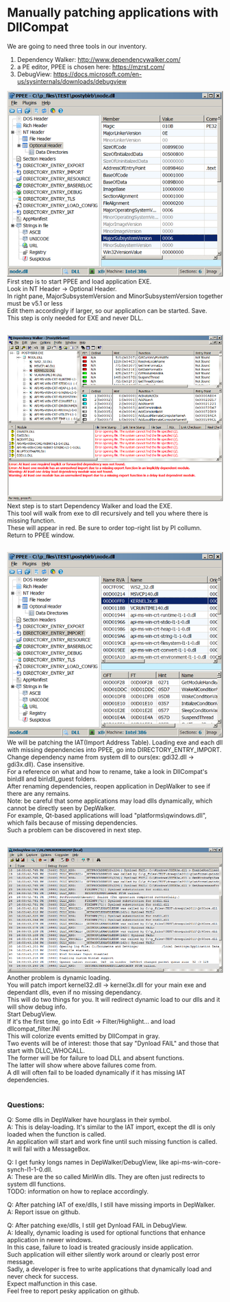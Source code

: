 # Manually patching applications with DllCompat

We are going to need three tools in our inventory.

1. Dependency Walker: http://www.dependencywalker.com/ <br/>
2. a PE editor, PPEE is chosen here: https://mzrst.com/ <br/>
3. DebugView: https://docs.microsoft.com/en-us/sysinternals/downloads/debugview 

![](patut_img/ppee_majmin.png?raw=true) <br/>
First step is to start PPEE and load application EXE.<br/>
Look in NT Header -> Optional Header.<br/>
In right pane, MajorSubsystemVersion and MinorSubsystemVersion together must be v5.1 or less<br/>
Edit them accordingly if larger, so our application can be started. Save.<br/>
This step is only needed for EXE and never DLL.<br/>
<br/>

![](patut_img/depwalk_depmiss.png?raw=true) <br/>
Next step is to start Dependency Walker and load the EXE.<br/>
This tool will walk from exe to dll recursively and tell you where there is missing function.<br/>
These will appear in red. Be sure to order top-right list by PI collumn.<br/>
Return to PPEE window.<br/>
<br/>

![](patut_img/ppee_depfix.png?raw=true) <br/>
We will be patching the IAT(Import Address Table).
Loading exe and each dll with missing dependencies into PPEE, go into DIRECTORY_ENTRY_IMPORT.<br/>
Change dependency name from system dll to ours(ex: gdi32.dll -> gdi3x.dll). Case insensitive.<br/>
For a reference on what and how to rename, take a look in DllCompat's bin\dll and bin\dll_guest folders.<br/>
After renaming dependencies, reopen application in DepWalker to see if there are any remains.<br/>
Note: be careful that some applications may load dlls dynamically, which cannot be directly seen by DepWalker.<br/>
For example, Qt-based applications will load "platforms\qwindows.dll", which fails because of missing dependencies.<br/>
Such a problem can be discovered in next step.<br/>
<br/>

![](patut_img/debview_inspect.png?raw=true) <br/>
Another problem is dynamic loading.<br/>
You will patch import kernel32.dll -> kernel3x.dll for your main exe and dependant dlls, even if no missing dependancy.<br/>
This will do two things for you. It will redirect dynamic load to our dlls and it will show debug info.<br/>
Start DebugView.<br/>
If it's the first time, go into Edit -> Filter/Highlight... and load dllcompat_filter.INI<br/>
This will colorize events emitted by DllCompat in gray.<br/>
Two events will be of interest: those that say "Dynload FAIL" and those that start with DLLC_WHOCALL.<br/>
The former will be for failure to load DLL and absent functions.<br/>
The latter will show where above failures come from.<br/>
A dll will often fail to be loaded dynamically if it has missing IAT dependencies.<br/>
<br/>

### Questions:

Q: Some dlls in DepWalker have hourglass in their symbol.<br/>
A: This is delay-loading. It's similar to the IAT import, except the dll is only loaded when the function is called.<br/>
   An application will start and work fine until such missing function is called.<br/>
   It will fail with a MessageBox.<br/>

Q: I get funky longs names in DepWalker/DebugView, like api-ms-win-core-synch-l1-1-0.dll.<br/>
A: These are the so called MinWin dlls. They are often just redirects to system dll functions.<br/>
   TODO: information on how to replace accordingly.<br/>
   
Q: After patching IAT of exe/dlls, I still have missing imports in DepWalker.<br/>
A: Report issue on github.<br/>

Q: After patching exe/dlls, I still get Dynload FAIL in DebugView.<br/>
A: Ideally, dynamic loading is used for optional functions that enhance application in newer windows.<br/>
   In this case, failure to load is treated graciously inside application.<br/>
   Such application will either silently work around or clearly post error message.<br/>
   Sadly, a developer is free to write applications that dynamically load and never check for success.<br/>
   Expect malfunction in this case.<br/>
   Feel free to report pesky application on github.
   